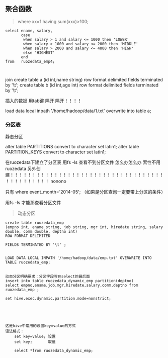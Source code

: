 ##  聚合函数
> where  xx=1  having  sum(xxx)>100;
```
select ename, salary, 
       case
        when salary > 1 and salary <= 1000 then 'LOWER'
        when salary > 1000 and salary <= 2000 then 'MIDDLE'
        when salary > 2000 and salary <= 4000 then 'HIGH'
        else 'HIGHEST'
       end
from   ruozedata_emp4;



```


join
create table  a (id  int,name string)
row  format  delimited fields  terminated by '\t';
create table  b (id  int,age int)
row  format  delimited fields  terminated by '\t';


插入的数据 用tab键  隔开  隔开！！！！

load data local inpath '/home/hadoop/data/1.txt' overwrite into table a;



### 分区表


静态分区

alter table PARTITIONS convert to character set latin1;
alter table PARTITION_KEYS convert to character set latin1;


在ruozedata下建立了分区表 用fs  -ls 查看不到分区文件 怎么办怎么办
索性不用ruozedata 另外创建！！！！！！！！！！！！！！！！！！！！！！！！！！！！！！！！！！！！！！！！！！！！！
nonono

只有  where event_month='2014-05'; （如果是分区查询一定要带上分区的条件）

用fs  -ls 才能那查看分区文件
> 动态分区
```
create table ruozedata_emp 
(empno int, ename string, job string, mgr int, hiredate string, salary double, comm double, deptno int)
ROW FORMAT DELIMITED 

FIELDS TERMINATED BY '\t' ;


LOAD DATA LOCAL INPATH '/home/hadoop/data/emp.txt' OVERWRITE INTO TABLE ruozedata_emp; 


动态分区明确要求：分区字段写在select的最后面	
insert into table ruozedata_dynamic_emp partition(deptno)
select empno,ename,job,mgr,hiredate,salary,comm,deptno from ruozedata_emp ;
	
set hive.exec.dynamic.partition.mode=nonstrict;





这是hive中常用的设置key=value的方式
语法格式： 
	set key=value; 设置	
	set key;       取值

	select *from ruozedata_dynamic_emp;






```

